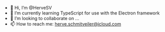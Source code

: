 - 👋 Hi, I’m @HerveSV <!--- - 👀 I’m interested in OOP, lower high level languages, higher high level languages, graphics programming, video game programming, video games --->
- 🌱 I’m currently learning TypeScript for use with the Electron framework
- 💞️ I’m looking to collaborate on ...
- 📫 How to reach me: herve.schmitveiler@icloud.com

<!---
HerveSV/HerveSV is a ✨ special ✨ repository because its `README.md` (this file) appears on your GitHub profile.
You can click the Preview link to take a look at your changes.
--->

